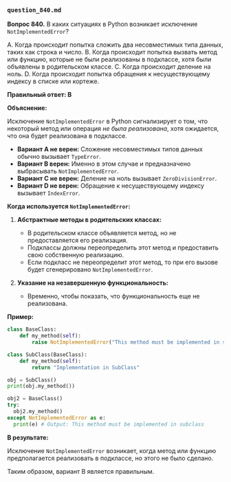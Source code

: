 ### `question_840.md`

**Вопрос 840.** В каких ситуациях в Python возникает исключение `NotImplementedError`?

A.  Когда происходит попытка сложить два несовместимых типа данных, таких как строка и число.
B.  Когда происходит попытка вызвать метод или функцию, которые не были реализованы в подклассе, хотя были объявлены в родительском классе.
C.  Когда происходит деление на ноль.
D.  Когда происходит попытка обращения к несуществующему индексу в списке или кортеже.

**Правильный ответ: B**

**Объяснение:**

Исключение `NotImplementedError` в Python сигнализирует о том, что некоторый метод или операция *не была реализована*, хотя ожидается, что она будет реализована в подклассе.

*   **Вариант A не верен:** Сложение несовместимых типов данных обычно вызывает `TypeError`.
*   **Вариант B верен:** Именно в этом случае и предназначено выбрасывать `NotImplementedError`.
*   **Вариант C не верен:** Деление на ноль вызывает `ZeroDivisionError`.
*   **Вариант D не верен:**  Обращение к несуществующему индексу вызывает `IndexError`.

**Когда используется `NotImplementedError`:**

1.  **Абстрактные методы в родительских классах:**
    *   В родительском классе объявляется метод, но не предоставляется его реализация.
    *   Подклассы должны переопределить этот метод и предоставить свою собственную реализацию.
    *   Если подкласс не переопределит этот метод, то при его вызове будет сгенерировано `NotImplementedError`.

2.  **Указание на незавершенную функциональность:**
    *  Временно, чтобы показать, что функциональность еще не реализована.

**Пример:**

```python
class BaseClass:
    def my_method(self):
        raise NotImplementedError("This method must be implemented in subclass")

class SubClass(BaseClass):
    def my_method(self):
        return "Implementation in SubClass"

obj = SubClass()
print(obj.my_method())

obj2 = BaseClass()
try:
  obj2.my_method()
except NotImplementedError as e:
  print(e) # Output: This method must be implemented in subclass
```

**В результате:**

Исключение `NotImplementedError` возникает, когда метод или функцию предполагается реализовать в подклассе, но этого не было сделано.

Таким образом, вариант B является правильным.
